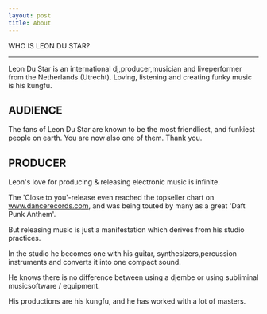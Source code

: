```yaml
---
layout: post
title: About
---
```


<div class="editable margin-bottom margin-top           " contenteditable="true" id="content_1">WHO IS LEON DU STAR?  

-----------------------

Leon Du Star is an international dj,producer,musician and liveperformer from the Netherlands (Utrecht). Loving, listening and creating funky music is his kungfu.

  
AUDIENCE
--------


<span style="font-weight: bold;">
</span>The fans of Leon Du Star are known to be the most friendliest, and funkiest people on earth. You are now also one of them. Thank you.  
  



PRODUCER
--------

Leon's love for producing & releasing electronic music is infinite.

The 'Close to you'-release even reached the topseller chart on www.dancerecords.com, and was being touted by many as a great 'Daft Punk Anthem'.

But releasing music is just a manifestation which derives from his studio practices. 

In the studio he becomes one with his guitar, synthesizers,percussion instruments and converts it into one compact sound.

He knows there is no difference between using a djembe or using subliminal musicsoftware / equipment.

His productions are his kungfu, and he has worked with a lot of masters.


</div>